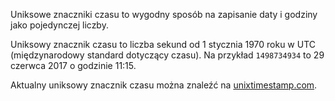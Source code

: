 Uniksowe znaczniki czasu to wygodny sposób na zapisanie daty i godziny jako pojedynczej liczby.

Uniksowy znacznik czasu to liczba sekund od 1 stycznia 1970 roku w UTC (międzynarodowy standard dotyczący czasu). Na przykład `1498734934` to 29 czerwca 2017 o godzinie 11:15.

Aktualny uniksowy znacznik czasu można znaleźć na [unixtimestamp.com](http://www.unixtimestamp.com/).